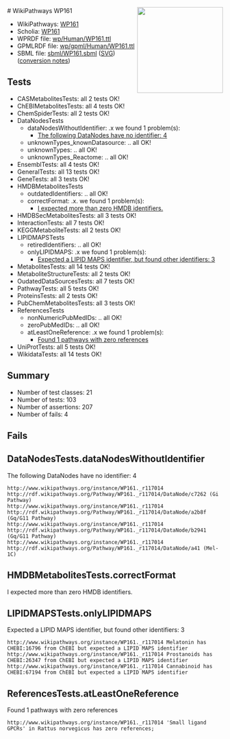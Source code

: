 <img style="float: right; width: 200px" src="../logo.png" />
# WikiPathways WP161

* WikiPathways: [WP161](https://identifiers.org/wikipathways:WP161)
* Scholia: [WP161](https://scholia.toolforge.org/wikipathways/WP161)
* WPRDF file: [wp/Human/WP161.ttl](../wp/Human/WP161.ttl)
* GPMLRDF file: [wp/gpml/Human/WP161.ttl](../wp/gpml/Human/WP161.ttl)
* SBML file: [sbml/WP161.sbml](../sbml/WP161.sbml) ([SVG](../sbml/WP161.svg)) ([conversion notes](../sbml/WP161.txt))

## Tests
* CASMetabolitesTests: all 2 tests OK!
* ChEBIMetabolitesTests: all 4 tests OK!
* ChemSpiderTests: all 2 tests OK!
* DataNodesTests
    * dataNodesWithoutIdentifier: .x we found 1 problem(s):
        * [The following DataNodes have no identifier: 4](#d2d32fa3)
    * unknownTypes_knownDatasource: .. all OK!
    * unknownTypes: .. all OK!
    * unknownTypes_Reactome: .. all OK!
* EnsemblTests: all 4 tests OK!
* GeneralTests: all 13 tests OK!
* GeneTests: all 3 tests OK!
* HMDBMetabolitesTests
    * outdatedIdentifiers: .. all OK!
    * correctFormat: .x. we found 1 problem(s):
        * [I expected more than zero HMDB identifiers.](#ad154c1e)
* HMDBSecMetabolitesTests: all 3 tests OK!
* InteractionTests: all 7 tests OK!
* KEGGMetaboliteTests: all 2 tests OK!
* LIPIDMAPSTests
    * retiredIdentifiers: .. all OK!
    * onlyLIPIDMAPS: .x we found 1 problem(s):
        * [Expected a LIPID MAPS identifier, but found other identifiers: 3](#48cc60ba)
* MetabolitesTests: all 14 tests OK!
* MetaboliteStructureTests: all 2 tests OK!
* OudatedDataSourcesTests: all 7 tests OK!
* PathwayTests: all 5 tests OK!
* ProteinsTests: all 2 tests OK!
* PubChemMetabolitesTests: all 3 tests OK!
* ReferencesTests
    * nonNumericPubMedIDs: .. all OK!
    * zeroPubMedIDs: .. all OK!
    * atLeastOneReference: .x we found 1 problem(s):
        * [Found 1 pathways with zero references](#35eb778e)
* UniProtTests: all 5 tests OK!
* WikidataTests: all 14 tests OK!


## Summary

* Number of test classes: 21
* Number of tests: 103
* Number of assertions: 207
* Number of fails: 4

## Fails

<a name="d2d32fa3" />

## DataNodesTests.dataNodesWithoutIdentifier

The following DataNodes have no identifier: 4
```
http://www.wikipathways.org/instance/WP161._r117014 http://rdf.wikipathways.org/Pathway/WP161._r117014/DataNode/c7262 (Gi Pathway)
http://www.wikipathways.org/instance/WP161._r117014 http://rdf.wikipathways.org/Pathway/WP161._r117014/DataNode/a2b8f (Gq/G11 Pathway)
http://www.wikipathways.org/instance/WP161._r117014 http://rdf.wikipathways.org/Pathway/WP161._r117014/DataNode/b2941 (Gq/G11 Pathway)
http://www.wikipathways.org/instance/WP161._r117014 http://rdf.wikipathways.org/Pathway/WP161._r117014/DataNode/a41 (Mel-1C)
```

<a name="ad154c1e" />

## HMDBMetabolitesTests.correctFormat

I expected more than zero HMDB identifiers.
<a name="48cc60ba" />

## LIPIDMAPSTests.onlyLIPIDMAPS

Expected a LIPID MAPS identifier, but found other identifiers: 3
```
http://www.wikipathways.org/instance/WP161._r117014 Melatonin has CHEBI:16796 from ChEBI but expected a LIPID MAPS identifier
http://www.wikipathways.org/instance/WP161._r117014 Prostanoids has CHEBI:26347 from ChEBI but expected a LIPID MAPS identifier
http://www.wikipathways.org/instance/WP161._r117014 Cannabinoid has CHEBI:67194 from ChEBI but expected a LIPID MAPS identifier
```

<a name="35eb778e" />

## ReferencesTests.atLeastOneReference

Found 1 pathways with zero references
```
http://www.wikipathways.org/instance/WP161._r117014 'Small ligand GPCRs' in Rattus norvegicus has zero references; 
```

